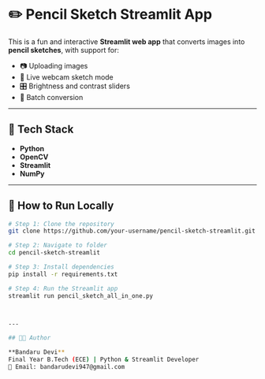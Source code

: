 # ✏️ Pencil Sketch Streamlit App

This is a fun and interactive **Streamlit web app** that converts images into **pencil sketches**, with support for:
- 📷 Uploading images
- 🎥 Live webcam sketch mode
- 🎛️ Brightness and contrast sliders
- 📁 Batch conversion

---

## 🔧 Tech Stack
- **Python**
- **OpenCV**
- **Streamlit**
- **NumPy**

---

## 🚀 How to Run Locally

```bash
# Step 1: Clone the repository
git clone https://github.com/your-username/pencil-sketch-streamlit.git

# Step 2: Navigate to folder
cd pencil-sketch-streamlit

# Step 3: Install dependencies
pip install -r requirements.txt

# Step 4: Run the Streamlit app
streamlit run pencil_sketch_all_in_one.py



---

## 👩‍💻 Author

**Bandaru Devi**  
Final Year B.Tech (ECE) | Python & Streamlit Developer  
📧 Email: bandarudevi947@gmail.com

